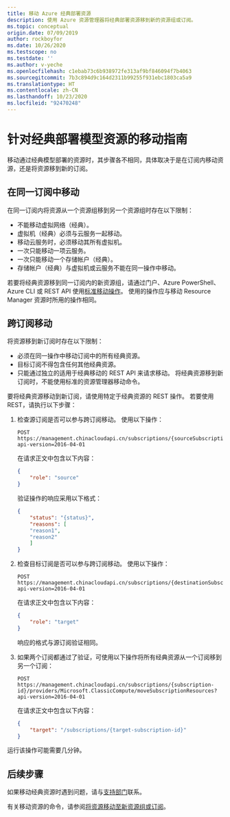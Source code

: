 ```yaml
---
title: 移动 Azure 经典部署资源
description: 使用 Azure 资源管理器将经典部署资源移到新的资源组或订阅。
ms.topic: conceptual
origin.date: 07/09/2019
author: rockboyfor
ms.date: 10/26/2020
ms.testscope: no
ms.testdate: ''
ms.author: v-yeche
ms.openlocfilehash: c1ebab73c6b938972fe313af9bf846094f7b4063
ms.sourcegitcommit: 7b3c894d9c164d2311b99255f931ebc1803ca5a9
ms.translationtype: HT
ms.contentlocale: zh-CN
ms.lasthandoff: 10/23/2020
ms.locfileid: "92470248"
---
```

# <a name="move-guidance-for-classic-deployment-model-resources"></a>针对经典部署模型资源的移动指南

移动通过经典模型部署的资源时，其步骤各不相同，具体取决于是在订阅内移动资源，还是将资源移到新的订阅。

## <a name="move-in-the-same-subscription"></a>在同一订阅中移动

在同一订阅内将资源从一个资源组移到另一个资源组时存在以下限制：

* 不能移动虚拟网络（经典）。
* 虚拟机（经典）必须与云服务一起移动。
* 移动云服务时，必须移动其所有虚拟机。
* 一次只能移动一项云服务。
* 一次只能移动一个存储帐户（经典）。
* 存储帐户（经典）与虚拟机或云服务不能在同一操作中移动。

若要将经典资源移到同一订阅内的新资源组，请通过门户、Azure PowerShell、Azure CLI 或 REST API 使用[标准移动操作](../move-resource-group-and-subscription.md)。 使用的操作应与移动 Resource Manager 资源时所用的操作相同。

## <a name="move-across-subscriptions"></a>跨订阅移动

将资源移到新订阅时存在以下限制：

* 必须在同一操作中移动订阅中的所有经典资源。
* 目标订阅不得包含任何其他经典资源。
* 只能通过独立的适用于经典移动的 REST API 来请求移动。 将经典资源移到新订阅时，不能使用标准的资源管理器移动命令。

要将经典资源移动到新订阅，请使用特定于经典资源的 REST 操作。 若要使用 REST，请执行以下步骤：

1. 检查源订阅是否可以参与跨订阅移动。 使用以下操作：

    ```HTTP
    POST https://management.chinacloudapi.cn/subscriptions/{sourceSubscriptionId}/providers/Microsoft.ClassicCompute/validateSubscriptionMoveAvailability?api-version=2016-04-01
    ```

    在请求正文中包含以下内容：

    ```json
    {
        "role": "source"
    }
    ```

    验证操作的响应采用以下格式：

    ```json
    {
        "status": "{status}",
        "reasons": [
        "reason1",
        "reason2"
        ]
    }
    ```

1. 检查目标订阅是否可以参与跨订阅移动。 使用以下操作：

    ```HTTP
    POST https://management.chinacloudapi.cn/subscriptions/{destinationSubscriptionId}/providers/Microsoft.ClassicCompute/validateSubscriptionMoveAvailability?api-version=2016-04-01
    ```

    在请求正文中包含以下内容：

    ```json
    {
        "role": "target"
    }
    ```

    响应的格式与源订阅验证相同。
1. 如果两个订阅都通过了验证，可使用以下操作将所有经典资源从一个订阅移到另一个订阅：

    ```HTTP
    POST https://management.chinacloudapi.cn/subscriptions/{subscription-id}/providers/Microsoft.ClassicCompute/moveSubscriptionResources?api-version=2016-04-01
    ```

    在请求正文中包含以下内容：

    ```json
    {
        "target": "/subscriptions/{target-subscription-id}"
    }
    ```

运行该操作可能需要几分钟。

## <a name="next-steps"></a>后续步骤

如果移动经典资源时遇到问题，请与[支持部门](https://support.azure.cn/support/support-azure/)联系。

有关移动资源的命令，请参阅[将资源移动至新资源组或订阅](../move-resource-group-and-subscription.md)。

<!-- Update_Description: update meta properties, wording update, update link -->
